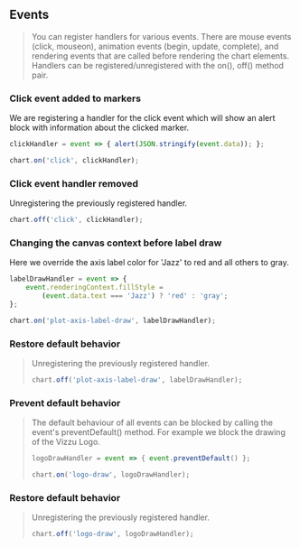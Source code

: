 ## Events

> You can register handlers for various events.
> There are mouse events (click, mouseon), animation events (begin, update, complete),
> and rendering events that are called before rendering the chart elements.
> Handlers can be registered/unregistered with the on(), off() method pair.

### Click event added to markers

We are registering a handler for the click event which will 
show an alert block with information about the clicked marker.

```javascript
clickHandler = event => { alert(JSON.stringify(event.data)); };

chart.on('click', clickHandler);
```

### Click event handler removed

Unregistering the previously registered handler.

```javascript
chart.off('click', clickHandler);
```

### Changing the canvas context before label draw

Here we override the axis label color for 'Jazz' to red and all others to gray.

```javascript
labelDrawHandler = event => {
	event.renderingContext.fillStyle = 
		(event.data.text === 'Jazz') ? 'red' : 'gray';
};

chart.on('plot-axis-label-draw', labelDrawHandler);
```

### Restore default behavior

> Unregistering the previously registered handler.
> 
> ```javascript
> chart.off('plot-axis-label-draw', labelDrawHandler);
> ```

### Prevent default behavior

> The default behaviour of all events can be blocked by calling the event's
> preventDefault() method. For example we block the drawing of the Vizzu Logo.
> 
> ```javascript
> logoDrawHandler = event => { event.preventDefault() };
> 
> chart.on('logo-draw', logoDrawHandler);
> ```

### Restore default behavior

> Unregistering the previously registered handler.
> 
> ```javascript
> chart.off('logo-draw', logoDrawHandler);
> ```
